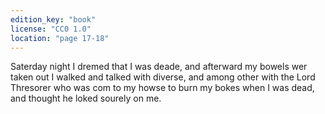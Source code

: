 ```yaml
---
edition_key: "book"
license: "CC0 1.0"
location: "page 17-18"
---
```

Saterday night I dremed that I was deade,
and afterward my bowels wer taken out I walked and talked with
diverse, and among other with the Lord Thresorer who was com
to my howse to burn my bokes when I was dead, and thought he
loked sourely on me.
